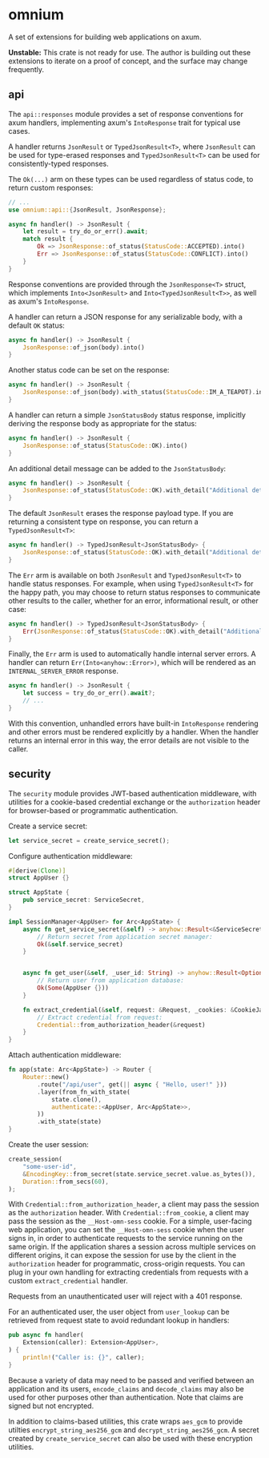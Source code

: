 # omnium

A set of extensions for building web applications on axum.

**Unstable:** This crate is not ready for use. The author is building out these extensions to iterate on a proof of concept, and the surface may change frequently.

## api

The `api::responses` module provides a set of response conventions for axum handlers, implementing axum's `IntoResponse` trait for typical use cases.

A handler returns `JsonResult` or `TypedJsonResult<T>`, where `JsonResult` can be used for type-erased responses and `TypedJsonResult<T>` can be used for consistently-typed responses.

The `Ok(...)` arm on these types can be used regardless of status code, to return custom responses:

```rs
// ...
use omnium::api::{JsonResult, JsonResponse};

async fn handler() -> JsonResult {
    let result = try_do_or_err().await;
    match result {
        Ok => JsonResponse::of_status(StatusCode::ACCEPTED).into()
        Err => JsonResponse::of_status(StatusCode::CONFLICT).into()
    }
}
```

Response conventions are provided through the `JsonResponse<T>` struct, which implements `Into<JsonResult>` and `Into<TypedJsonResult<T>>`, as well as axum's `IntoResponse`.

A handler can return a JSON response for any serializable body, with a default `OK` status:

```rs
async fn handler() -> JsonResult {
    JsonResponse::of_json(body).into()
}
```

Another status code can be set on the response:

```rs
async fn handler() -> JsonResult {
    JsonResponse::of_json(body).with_status(StatusCode::IM_A_TEAPOT).into()
}
```

A handler can return a simple `JsonStatusBody` status response, implicitly deriving the response body as appropriate for the status:

```rs
async fn handler() -> JsonResult {
    JsonResponse::of_status(StatusCode::OK).into()
}
```

An additional detail message can be added to the `JsonStatusBody`:

```rs
async fn handler() -> JsonResult {
    JsonResponse::of_status(StatusCode::OK).with_detail("Additional detail").into()
}
```

The default `JsonResult` erases the response payload type. If you are returning a consistent type on response, you can return a `TypedJsonResult<T>`:

```rs
async fn handler() -> TypedJsonResult<JsonStatusBody> {
    JsonResponse::of_status(StatusCode::OK).with_detail("Additional detail").into()
}
```

The `Err` arm is available on both `JsonResult` and `TypedJsonResult<T>` to handle status responses. For example, when using `TypedJsonResult<T>` for the happy path, you may choose to return status responses to communicate other results to the caller, whether for an error, informational result, or other case:

```rs
async fn handler() -> TypedJsonResult<JsonStatusBody> {
    Err(JsonResponse::of_status(StatusCode::OK).with_detail("Additional detail"))
}
```

Finally, the `Err` arm is used to automatically handle internal server errors. A handler can return `Err(Into<anyhow::Error>)`, which will be rendered as an `INTERNAL_SERVER_ERROR` response.

```rs
async fn handler() -> JsonResult {
    let success = try_do_or_err().await?;
    // ...
}
```

With this convention, unhandled errors have built-in `IntoResponse` rendering and other errors must be rendered explicitly by a handler. When the handler returns an internal error in this way, the error details are not visible to the caller.

## security

The `security` module provides JWT-based authentication middleware, with utilities for a cookie-based credential exchange or the `authorization` header for browser-based or programmatic authentication.

Create a service secret:

```rs
let service_secret = create_service_secret();
```

Configure authentication middleware:

```rs
#[derive(Clone)]
struct AppUser {}

struct AppState {
    pub service_secret: ServiceSecret,
}

impl SessionManager<AppUser> for Arc<AppState> {
    async fn get_service_secret(&self) -> anyhow::Result<&ServiceSecret> {
        // Return secret from application secret manager:
        Ok(&self.service_secret)
    }


    async fn get_user(&self, _user_id: String) -> anyhow::Result<Option<AppUser>> {
        // Return user from application database:
        Ok(Some(AppUser {}))
    }

    fn extract_credential(&self, request: &Request, _cookies: &CookieJar) -> Option<Credential> {
        // Extract credential from request:
        Credential::from_authorization_header(&request)
    }
}
```

Attach authentication middleware:

```rs
fn app(state: Arc<AppState>) -> Router {
    Router::new()
        .route("/api/user", get(|| async { "Hello, user!" }))
        .layer(from_fn_with_state(
            state.clone(),
            authenticate::<AppUser, Arc<AppState>>,
        ))
        .with_state(state)
}
```

Create the user session:

```rs
create_session(
    "some-user-id",
    &EncodingKey::from_secret(state.service_secret.value.as_bytes()),
    Duration::from_secs(60),
);
```

With `Credential::from_authorization_header`, a client may pass the session as the `authorization` header. With `Credential::from_cookie`, a client may pass the session as the `__Host-omn-sess` cookie. For a simple, user-facing web application, you can set the `__Host-omn-sess` cookie when the user signs in, in order to authenticate requests to the service running on the same origin. If the application shares a session across multiple services on different origins, it can expose the session for use by the client in the `authorization` header for programmatic, cross-origin requests. You can plug in your own handling for extracting credentials from requests with a custom `extract_credential` handler.

Requests from an unauthenticated user will reject with a 401 response.

For an authenticated user, the user object from `user_lookup` can be retrieved from request state to avoid redundant lookup in handlers:

```rs
pub async fn handler(
    Extension(caller): Extension<AppUser>,
) {
    println!("Caller is: {}", caller);
}
```

Because a variety of data may need to be passed and verified between an application and its users, `encode_claims` and `decode_claims` may also be used for other purposes other than authentication. Note that claims are signed but not encrypted.

In addition to claims-based utilities, this crate wraps `aes_gcm` to provide utilties `encrypt_string_aes256_gcm` and `decrypt_string_aes256_gcm`. A secret created by `create_service_secret` can also be used with these encryption utilities.
